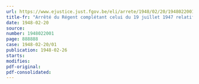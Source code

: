 ```yaml
---
url: https://www.ejustice.just.fgov.be/eli/arrete/1948/02/20/1948022001/justel
title-fr: "Arrêté du Régent complétant celui du 19 juillet 1947 relatif à la déclaration de stock et au remboursement de diverses interventions gouvernementales en matière de ravitaillement"
date: 1948-02-20
source:
number: 1948022001
page: 888888
case: 1948-02-20/01
publication: 1948-02-26
starts:
modifies:
pdf-original:
pdf-consolidated:
---
```


